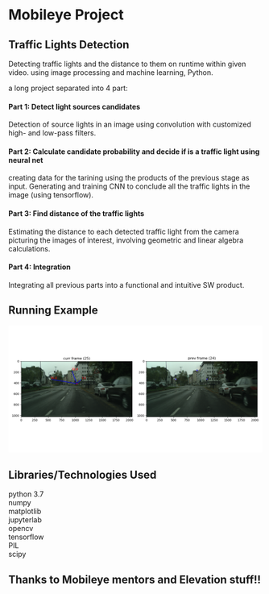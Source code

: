 # Mobileye Project
## Traffic Lights Detection

Detecting traffic lights and the distance to them on runtime within given video.
using image processing and machine learning, Python.

a long project separated into 4 part:

#### Part 1: Detect light sources candidates
Detection of source lights in an image using convolution with customized high- and low-pass filters.

#### Part 2: Calculate candidate probability and decide if is a traffic light using neural net
creating data for the tarining using the products of the previous stage as input.
Generating and training CNN to conclude all the traffic lights in the image (using tensorflow).

#### Part 3: Find distance of the traffic lights
Estimating the distance to each detected traffic light from the camera picturing the images of interest,
involving geometric and linear algebra calculations.

#### Part 4: Integration
Integrating all previous parts into a functional and intuitive SW product.

## Running Example
![alt text](output.png)

## Libraries/Technologies Used
python 3.7<br />
numpy<br />
matplotlib<br />
jupyterlab<br />
opencv<br />
tensorflow<br />
PIL<br />
scipy

## Thanks to Mobileye mentors and Elevation stuff!!
